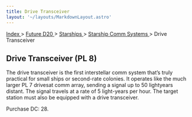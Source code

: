 ```yaml
---
title: Drive Transceiver
layout: '~/layouts/MarkdownLayout.astro'
---
```


[ Index ](/) > [ Future D20 ](/future.d20.srd) > [ Starships ](/future.d20.srd/starships) > [ Starship Comm Systems ](/future.d20.srd/starships/starship.comm) > Drive Transceiver

##  Drive Transceiver (PL 8)

The drive transceiver is the first interstellar comm system that’s truly
practical for small ships or second-rate colonies. It operates like the much
larger PL 7 drivesat comm array, sending a signal up to 50 lightyears distant.
The signal travels at a rate of 5 light-years per hour. The target station
must also be equipped with a drive transceiver.

Purchase DC: 28.

